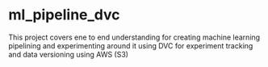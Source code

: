 # ml_pipeline_dvc
This  project covers ene to end understanding for creating machine  learning pipelining and experimenting around it using DVC for experiment tracking and data versioning using AWS (S3)
